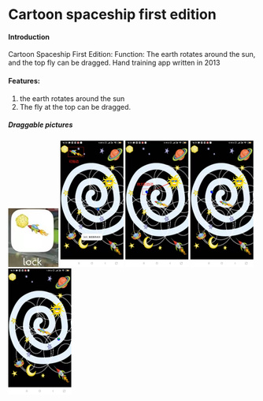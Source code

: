 # Cartoon spaceship first edition

#### Introduction
Cartoon Spaceship First Edition: Function: The earth rotates around the sun, and the top fly can be dragged.
Hand training app written in 2013



#### Features:

1. the earth rotates around the sun
2. The fly at the top can be dragged.



##### Draggable pictures

<img src="README.assets/1.jpg" alt="1" style="zoom: 100%;" />

<img src="README.assets/2.jpg" alt="2" style="zoom:25%;" />



<img src="README.assets/3.jpg" alt="3" style="zoom:25%;" />



<img src="README.assets/4.jpg" alt="4" style="zoom:25%;" />

<img src="README.assets/5.jpg" alt="5" style="zoom:25%;" />


